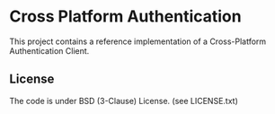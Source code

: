 # Cross Platform Authentication

This project contains a reference implementation of a Cross-Platform
Authentication Client.


## License

The code is under BSD (3-Clause) License. (see LICENSE.txt)

